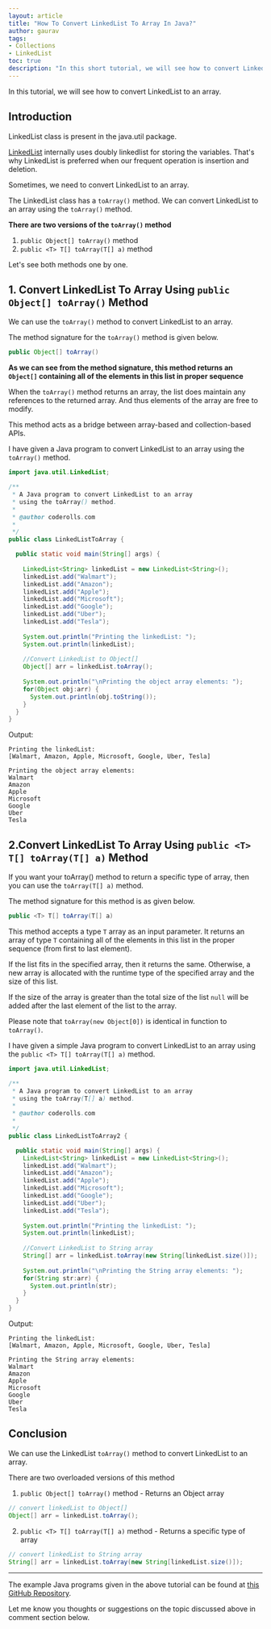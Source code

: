 ```yaml
---
layout: article
title: "How To Convert LinkedList To Array In Java?"
author: gaurav
tags: 
- Collections
- LinkedList
toc: true
description: "In this short tutorial, we will see how to convert LinkedList to an array."
---
```


In this tutorial, we will see how to convert LinkedList to an array.

## Introduction

LinkedList class is present in the java.util package.

[LinkedList](https:/coderolls.com/linkedlist-in-java/) internally uses doubly linkedlist for storing the variables. That's why LinkedList is preferred when our frequent operation is insertion and deletion.

Sometimes, we need to convert LinkedList to an array. 

The LinkedList class has a `toArray()` method. We can convert LinkedList to an array using the `toArray()` method.

**There are two versions of the `toArray()` method**

1. `public Object[] toArray()` method
2. `public <T> T[] toArray(T[] a)` method

Let's see both methods one by one.

## 1. Convert LinkedList To Array Using `public Object[] toArray()` Method

We can use the `toArray()` method to convert LinkedList to an array.

The method signature for the `toArray()` method is given below.

```java
public Object[] toArray()
```

**As we can see from the method signature, this method returns an `Object[]` containing all of the elements in this list in proper sequence**

When the `toArray()` method returns an array, the list does maintain any references to the returned array. And thus elements of the array are free to modify.

This method acts as a bridge between array-based and collection-based APIs.

I have given a Java program to convert LinkedList to an array using the `toArray()` method.

```java
import java.util.LinkedList;

/**
 * A Java program to convert LinkedList to an array
 * using the toArray() method.
 * 
 * @author coderolls.com
 *
 */
public class LinkedListToArray {

  public static void main(String[] args) {
  
    LinkedList<String> linkedList = new LinkedList<String>();
    linkedList.add("Walmart");
    linkedList.add("Amazon");
    linkedList.add("Apple");
    linkedList.add("Microsoft");
    linkedList.add("Google");
    linkedList.add("Uber");
    linkedList.add("Tesla");
    
    System.out.println("Printing the linkedList: ");
    System.out.println(linkedList);
    
    //Convert LinkedList to Object[]
    Object[] arr = linkedList.toArray();
    
    System.out.println("\nPrinting the object array elements: ");
    for(Object obj:arr) {
      System.out.println(obj.toString());
    }
  }
}
```

Output:

```
Printing the linkedList: 
[Walmart, Amazon, Apple, Microsoft, Google, Uber, Tesla]

Printing the object array elements: 
Walmart
Amazon
Apple
Microsoft
Google
Uber
Tesla
```



## 2.Convert LinkedList To Array Using `public <T> T[] toArray(T[] a)` Method

If you want your toArray() method to return a specific type of array, then you can use the `toArray(T[] a)` method.

The method signature for this method is as given below.

```java
public <T> T[] toArray(T[] a)
```

This method accepts a type `T` array as an input parameter. It returns an array of type `T` containing all of the elements in this list in the proper sequence (from first to last element).

If the list fits in the specified array, then it returns the same. Otherwise, a new array is allocated with the runtime type of the specified array and the size of this list.

If the size of the array is greater than the total size of the list `null` will be added after the last element of the list to the array.

Please note that `toArray(new Object[0])` is identical in function to `toArray()`.

I have given a simple Java program to convert LinkedList to an array using the `public <T> T[] toArray(T[] a)` method.

```java
import java.util.LinkedList;

/**
 * A Java program to convert LinkedList to an array
 * using the toArray(T[] a) method.
 * 
 * @author coderolls.com
 *
 */
public class LinkedListToArray2 {

  public static void main(String[] args) {
    LinkedList<String> linkedList = new LinkedList<String>();
    linkedList.add("Walmart");
    linkedList.add("Amazon");
    linkedList.add("Apple");
    linkedList.add("Microsoft");
    linkedList.add("Google");
    linkedList.add("Uber");
    linkedList.add("Tesla");
    
    System.out.println("Printing the linkedList: ");
    System.out.println(linkedList);
    
    //Convert LinkedList to String array
    String[] arr = linkedList.toArray(new String[linkedList.size()]);
    
    System.out.println("\nPrinting the String array elements: ");
    for(String str:arr) {
      System.out.println(str);
    }
  }
}
```

Output:

```
Printing the linkedList: 
[Walmart, Amazon, Apple, Microsoft, Google, Uber, Tesla]

Printing the String array elements: 
Walmart
Amazon
Apple
Microsoft
Google
Uber
Tesla
```

## Conclusion

We can use the LinkedList `toArray()` method to convert LinkedList to an array.

There are two overloaded versions of this method

1. `public Object[] toArray()` method - Returns an Object array

```java
// convert linkedList to Object[]
Object[] arr = linkedList.toArray();
```

2. `public <T> T[] toArray(T[] a)` method - Returns a specific type of array

```java
// convert linkedList to String array
String[] arr = linkedList.toArray(new String[linkedList.size()]);
```

---

The example Java programs given in the above tutorial can be found at [this GitHub Repository](https://github.com/coderolls/blogpost-coding-examples/tree/main/collections/linkedlist/convert-linkedlist-to-array).

Let me know you thoughts or suggestions on the topic discussed above in comment section below.

